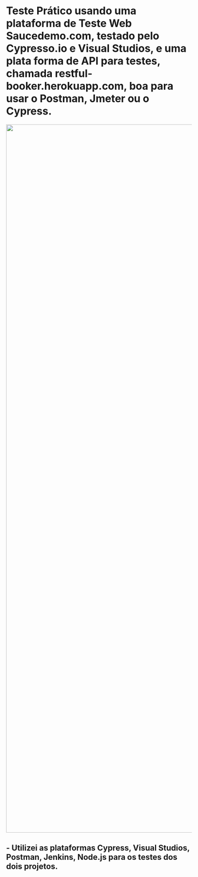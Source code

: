 # Teste Prático usando uma plataforma de Teste Web Saucedemo.com, testado pelo Cypresso.io e Visual Studios, e uma plata forma de API para testes, chamada restful-booker.herokuapp.com, boa para usar o Postman, Jmeter ou o Cypress.

<img width="1920" src="">

## - Utilizei as plataformas Cypress, Visual Studios, Postman, Jenkins, Node.js para os testes dos dois projetos.
